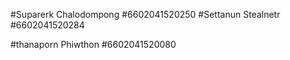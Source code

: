 #Suparerk Chalodompong #6602041520250
#Settanun Stealnetr #6602041520284

#thanaporn Phiwthon #6602041520080

